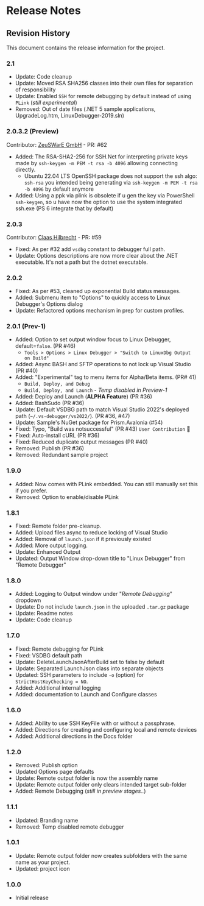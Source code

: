# Release Notes

## Revision History

This document contains the release information for the project.

### 2.1

* Update: Code cleanup
* Update: Moved RSA SHA256 classes into their own files for separation of responsibility
* Update: Enabled `SSH` for remote debugging by default instead of using `PLink` (_still experimental_)
* Removed: Out of date files (.NET 5 sample applications, UpgradeLog.htm, LinuxDebugger-2019.sln)

### 2.0.3.2 (Preview)

Contributor: [ZeuSWarE GmbH](https://github.com/zeusware) - PR: #62

* Added: The RSA-SHA2-256 for SSH.Net for interpreting private keys made by `ssh-keygen -m PEM -t rsa -b 4096` allowing connecting directly.
  * Ubuntu 22.04 LTS OpenSSH package does not support the ssh algo: `ssh-rsa` you intended being generating via `ssh-keygen -m PEM -t rsa -b 4096` by default anymore
* Added: Using a ppk via plink is obsolete if u gen the key via PowerShell `ssh-keygen`, so u have now the option to use the system integrated ssh.exe (PS 6 integrate that by default)

### 2.0.3

Contributor: [Claas Hilbrecht](https://github.com/clahil-linum) - PR: #59

* Fixed: As per #32 add `vsdbg` constant to debugger full path.
* Update: Options descriptions are now more clear about the .NET executable. It's not a path but the dotnet executable.

### 2.0.2

* Fixed: As per #53, cleaned up exponential Build status messages.
* Added: Submenu item to "Options" to quickly access to Linux Debugger's Options dialog
* Update: Refactored options mechanism in prep for custom profiles.

### 2.0.1 (Prev-1)

* Added: Option to set output window focus to Linux Debugger, default=`false`. (PR #46)
  * `Tools > Options > Linux Debugger > "Switch to LinuxDbg Output on Build"`
* Added: Async BASH and SFTP operations to not lock up Visual Studio (PR #40)
* Added: "Experimental" tag to menu items for Alpha/Beta items. (PR# 41)
  * `Build, Deploy, and Debug`
  * `Build, Deploy, and Launch` - _Temp disabled in Preview-1_
* Added: Deploy and Launch (**ALPHA Feature**) (PR #36)
* Added: BashSudo (PR #36)
* Update: Default VSDBG path to match Visual Studio 2022's deployed path (`~/.vs-debugger/vs2022/`). (PR #36, #47)
* Update: Sample's NuGet package for Prism.Avalonia (#54)
* Fixed: Typo, "Build was notsuccessful" (PR #43) `User Contribution` :rocket:
* Fixed: Auto-install cURL (PR #36)
* Fixed: Reduced duplicate output messages (PR #40)
* Removed: Publish (PR #36)
* Removed: Redundant sample project

### 1.9.0

* Added: Now comes with PLink embedded. You can still manually set this if you prefer.
* Removed: Option to enable/disable PLink

### 1.8.1

* Fixed: Remote folder pre-cleanup.
* Added: Upload files async to reduce locking of Visual Studio
* Added: Removal of `launch.json` if it previously existed
* Added: More output logging.
* Update: Enhanced Output
* Updated: Output Window drop-down title to "Linux Debugger" from "Remote Debugger"

### 1.8.0

* Added: Logging to Output window under "_Remote Debugging_" dropdown
* Update: Do not include `launch.json` in the uploaded `.tar.gz` package
* Update: Readme notes
* Update: Code cleanup

### 1.7.0

* Fixed: Remote debugging for PLink
* Fixed: VSDBG default path
* Update: DeleteLaunchJsonAfterBuild set to false by default
* Update: Separated LaunchJson class into separate objects
* Updated: SSH parameters to include `-o` (option) for `StrictHostKeyChecking = NO`.
* Added: Additional internal logging
* Added: documentation to Launch and Configure classes

### 1.6.0

* Added: Ability to use SSH KeyFile with or without a passphrase.
* Added: Directions for creating and configuring local and remote devices
* Added: Additional directions in the Docs folder

### 1.2.0

* Removed: Publish option
* Updated Options page defaults
* Update: Remote output folder is now the assembly name
* Update: Remote output folder only clears intended target sub-folder
* Added: Remote Debugging (_still in preview stages.._)

### 1.1.1

* Updated: Branding name
* Removed: Temp disabled remote debugger

### 1.0.1

* Update: Remote output folder now creates subfolders with the same name as your project.
* Updated: project icon

### 1.0.0

* Initial release
